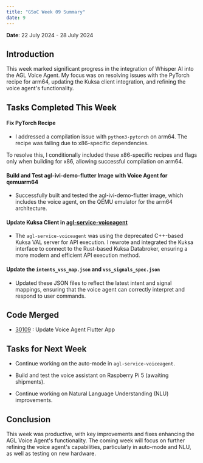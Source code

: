 ```yaml
---
title: "GSoC Week 09 Summary"
date: 9
---
```



<!-- # GSoC Week 08 Summary -->
**Date**: 22 July 2024 - 28 July 2024

## Introduction
This week marked significant progress in the integration of Whisper AI into the AGL Voice Agent. My focus was on resolving issues with the PyTorch recipe for arm64, updating the Kuksa client integration, and refining the voice agent's functionality. 

## Tasks Completed This Week

#### Fix PyTorch Recipe

- I addressed a compilation issue with `python3-pytorch` on arm64. The recipe was failing due to x86-specific dependencies. 

To resolve this, I conditionally included these x86-specific recipes and flags only when building for x86, allowing successful compilation on arm64.

#### Build and Test agl-ivi-demo-flutter Image with Voice Agent for qemuarm64

- Successfully built and tested the agl-ivi-demo-flutter image, which includes the voice agent, on the QEMU emulator for the arm64 architecture. 

#### Update Kuksa Client in [agl-service-voiceagent](https://github.com/Anuj-S62/agl-service-voiceagent)

- The `agl-service-voiceagent` was using the deprecated C++-based Kuksa VAL server for API execution. I rewrote and integrated the Kuksa interface to connect to the Rust-based Kuksa Databroker, ensuring a more modern and efficient API execution method.

#### Update the `intents_vss_map.json` and `vss_signals_spec.json`

- Updated these JSON files to reflect the latest intent and signal mappings, ensuring that the voice agent can correctly interpret and respond to user commands.

## Code Merged

- [30109](https://gerrit.automotivelinux.org/gerrit/c/apps/flutter-speechrecognition-demo/+/30109) : Update Voice Agent Flutter App

## Tasks for Next Week

- Continue working on the auto-mode in `agl-service-voiceagent`.

- Build and test the voice assistant on Raspberry Pi 5 (awaiting shipments).

- Continue working on Natural Language Understanding (NLU) improvements.


## Conclusion
This week was productive, with key improvements and fixes enhancing the AGL Voice Agent's functionality. The coming week will focus on further refining the voice agent's capabilities, particularly in auto-mode and NLU, as well as testing on new hardware.

<br>

